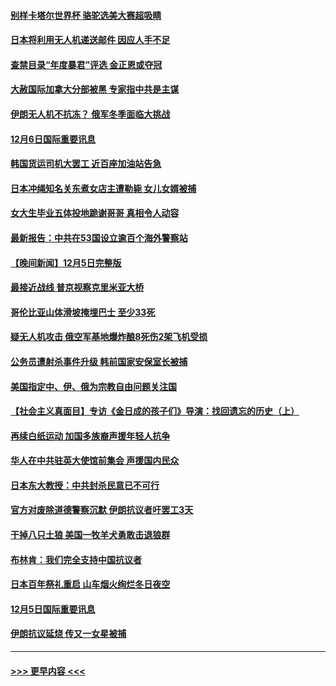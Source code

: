 #### [别样卡塔尔世界杯 骆驼选美大赛超吸睛](../pages/prog202/a103591700.md?t=12062250) 
#### [日本将利用无人机递送邮件 因应人手不足](../pages/prog202/a103591744.md?t=12062250) 
#### [查禁目录“年度暴君”评选 金正恩或夺冠](../pages/prog202/a103591665.md?t=12062250) 
#### [大赦国际加拿大分部被黑 专家指中共是主谋](../pages/prog202/a103591661.md?t=12062250) 
#### [伊朗无人机不抗冻？ 俄军冬季面临大挑战](../pages/prog202/a103591670.md?t=12062250) 
#### [12月6日国际重要讯息](../pages/prog202/a103591676.md?t=12062250) 
#### [韩国货运司机大罢工 近百座加油站告急](../pages/prog202/a103591636.md?t=12062250) 
#### [日本冲绳知名关东煮女店主遭勒毙 女儿女婿被捕](../pages/prog202/a103591619.md?t=12062250) 
#### [女大生毕业五体投地跪谢哥哥 真相令人动容](../pages/prog202/a103591567.md?t=12062250) 
#### [最新报告：中共在53国设立逾百个海外警察站](../pages/prog202/a103591589.md?t=12062250) 
#### [【晚间新闻】12月5日完整版](../pages/prog202/a103591420.md?t=12062250) 
#### [最接近战线 普京视察克里米亚大桥](../pages/prog202/a103591454.md?t=12062250) 
#### [哥伦比亚山体滑坡掩埋巴士 至少33死](../pages/prog202/a103591422.md?t=12062250) 
#### [疑无人机攻击 俄空军基地爆炸酿8死伤2架飞机受损](../pages/prog202/a103591399.md?t=12062250) 
#### [公务员遭射杀事件升级 韩前国家安保室长被捕](../pages/prog202/a103591394.md?t=12062250) 
#### [美国指定中、伊、俄为宗教自由问题关注国](../pages/prog202/a103591257.md?t=12062250) 
#### [【社会主义真面目】专访《金日成的孩子们》导演：找回遗忘的历史（上）](../pages/prog202/a103591121.md?t=12062250) 
#### [再续白纸运动 加国多族裔声援年轻人抗争](../pages/prog202/a103591115.md?t=12062250) 
#### [华人在中共驻英大使馆前集会 声援国内民众](../pages/prog202/a103591111.md?t=12062250) 
#### [日本东大教授：中共封杀民意已不可行](../pages/prog202/a103591109.md?t=12062250) 
#### [官方对废除道德警察沉默 伊朗抗议者吁罢工3天](../pages/prog202/a103591039.md?t=12062250) 
#### [干掉八只土狼 美国一牧羊犬勇敢击退狼群](../pages/prog202/a103591035.md?t=12062250) 
#### [布林肯：我们完全支持中国抗议者](../pages/prog202/a103591030.md?t=12062250) 
#### [日本百年祭礼重启 山车烟火绚烂冬日夜空](../pages/prog202/a103591058.md?t=12062250) 
#### [12月5日国际重要讯息](../pages/prog202/a103591047.md?t=12062250) 
#### [伊朗抗议延烧 传又一女星被捕](../pages/prog202/a103590971.md?t=12062250) 

----
#### [ >>> 更早内容 <<< ](../indexes/prog202-earlier.md)
